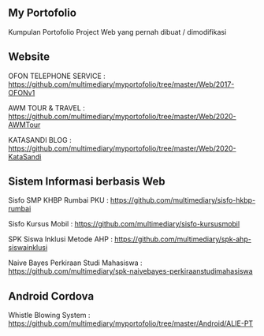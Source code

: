 ## My Portofolio
Kumpulan Portofolio Project Web yang pernah dibuat / dimodifikasi

## Website
OFON TELEPHONE SERVICE : https://github.com/multimediary/myportofolio/tree/master/Web/2017-OFONv1

AWM TOUR & TRAVEL : https://github.com/multimediary/myportofolio/tree/master/Web/2020-AWMTour

KATASANDI BLOG : https://github.com/multimediary/myportofolio/tree/master/Web/2020-KataSandi


## Sistem Informasi berbasis Web
Sisfo SMP KHBP Rumbai PKU : https://github.com/multimediary/sisfo-hkbp-rumbai

Sisfo Kursus Mobil : https://github.com/multimediary/sisfo-kursusmobil

SPK Siswa Inklusi Metode AHP : https://github.com/multimediary/spk-ahp-siswainklusi

Naive Bayes Perkiraan Studi Mahasiswa : https://github.com/multimediary/spk-naivebayes-perkiraanstudimahasiswa


## Android Cordova
Whistle Blowing System : https://github.com/multimediary/myportofolio/tree/master/Android/ALIE-PT
